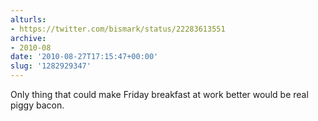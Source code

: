 ```yaml
---
alturls:
- https://twitter.com/bismark/status/22283613551
archive:
- 2010-08
date: '2010-08-27T17:15:47+00:00'
slug: '1282929347'
---
```


Only thing that could make Friday breakfast at work better would be real piggy bacon.

